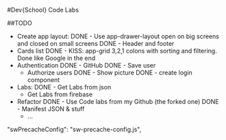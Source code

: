 #Dev{School} Code Labs

##TODO

- Create app layout:
    DONE - Use app-drawer-layout open on big screens and closed on small screens
    DONE - Header and footer
- Cards list
    DONE - KISS: app-grid 3,2,1 colons with sorting and filtering. Done like Google in the end
- Authentication
    DONE - GitHub
    DONE - Save user
    - Authorize users
    DONE - Show picture
    DONE - create login component
- Labs:
    DONE - Get Labs from json
    - Get Labs from firebase
- Refactor
    DONE - Use Code labs from my Github (the forked one)
    DONE - Manifest JSON & stuff
    - ...

    
"swPrecacheConfig": "sw-precache-config.js",
